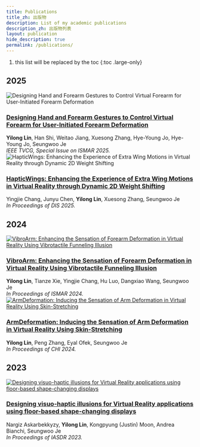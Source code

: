 ```yaml
---
title: Publications
title_zh: 出版物
description: List of my academic publications
description_zh: 出版物列表
layout: publication
hide_description: true
permalink: /publications/
---
```


1. this list will be replaced by the toc
{:toc .large-only}

## 2025

<div class="publication-item">
  <div class="publication-image">
    <img src="https://pageasset.rayleigh-lin.top/project/2025%20ArmMapper/ArmMapper.webp" alt="Designing Hand and Forearm Gestures to Control Virtual Forearm for User-Initiated Forearm Deformation" loading="lazy" />
  </div>
  <div class="publication-content">
    <h3 class="publication-title">
      <a href="https://doi.ieeecomputersociety.org/10.1109/TVCG.2025.3616825" target="_blank">Designing Hand and Forearm Gestures to Control Virtual Forearm for User-Initiated Forearm Deformation</a>
    </h3>
    <div class="publication-details">
      <strong>Yilong Lin</strong>, Han Shi, Weitao Jiang, Xuesong Zhang, Hye-Young Jo, Hye-Young Jo, Seungwoo Je <br>
      <em>IEEE TVCG, Special Issue on ISMAR 2025.</em>
    </div>
  </div>
</div>

<div class="publication-item">
  <div class="publication-image">
    <img src="https://pageasset.rayleigh-lin.top/project/2025%20HapticWings/Teaser.webp" alt="HapticWings: Enhancing the Experience of Extra Wing Motions in Virtual Reality through Dynamic 2D Weight Shifting" loading="lazy" />
  </div>
  <div class="publication-content">
    <h3 class="publication-title">
      <a href="https://dl.acm.org/doi/10.1145/3715336.3735755" target="_blank">HapticWings: Enhancing the Experience of Extra Wing Motions in Virtual Reality through Dynamic 2D Weight Shifting</a>
    </h3>
    <div class="publication-details">
      Yingjie Chang, Junyu Chen, <strong>Yilong Lin</strong>, Xuesong Zhang, Seungwoo Je <br>
      <em>In Proceedings of DIS 2025.</em>
    </div>
  </div>
</div>

## 2024

<div class="publication-item">
  <div class="publication-image">
    <a href="/projects/vibroarm/" target="_blank">
      <img src="https://pageasset.rayleigh-lin.top/project/2024%20vibroarm/vibroarm.webp" alt="VibroArm: Enhancing the Sensation of Forearm Deformation in Virtual Reality Using Vibrotactile Funneling Illusion" loading="lazy" />
    </a>
  </div>
  <div class="publication-content">
    <h3 class="publication-title">
      <a href="https://ieeexplore.ieee.org/abstract/document/10765489" target="_blank">VibroArm: Enhancing the Sensation of Forearm Deformation in Virtual Reality Using Vibrotactile Funneling Illusion</a>
    </h3>
    <div class="publication-details">
      <strong>Yilong Lin</strong>, Tianze Xie, Yingjie Chang, Hu Luo, Dangxiao Wang, Seungwoo Je <br>
      <em>In Proceedings of ISMAR 2024.</em>
    </div>
  </div>
</div>

<div class="publication-item">
  <div class="publication-image">
    <a href="/projects/armdeformation/" target="_blank">
      <img src="/projects/Graduate/ArmDeformation/armdef.webp" alt="ArmDeformation: Inducing the Sensation of Arm Deformation in Virtual Reality Using Skin-Stretching" loading="lazy" />
    </a>
  </div>
  <div class="publication-content">
    <h3 class="publication-title">
      <a href="https://dl.acm.org/doi/10.1145/3613904.3642518" target="_blank">ArmDeformation: Inducing the Sensation of Arm Deformation in Virtual Reality Using Skin-Stretching</a>
    </h3>
    <div class="publication-details">
      <strong>Yilong Lin</strong>, Peng Zhang, Eyal Ofek, Seungwoo Je <br>
      <em>In Proceedings of CHI 2024.</em>
    </div>
  </div>
</div>

## 2023

<div class="publication-item">
  <div class="publication-image">
    <a href="/projects/visuohaptic" target="_blank">
      <img src="{{ site.baseurl }}/projects/Graduate/visuohaptic/1.PNG" alt="Designing visuo-haptic illusions for Virtual Reality applications using floor-based shape-changing displays" loading="lazy" />
    </a>
  </div>
  <div class="publication-content">
    <h3 class="publication-title">
      <a href="https://dl.designresearchsociety.org/iasdr/iasdr2023/fullpapers/164/" target="_blank">Designing visuo-haptic illusions for Virtual Reality applications using floor-based shape-changing displays</a>
    </h3>
    <div class="publication-details">
      Nargiz Askarbekkyzy, <strong>Yilong Lin</strong>, Kongpyung (Justin) Moon, Andrea Bianchi, Seungwoo Je <br>
      <em>In Proceedings of IASDR 2023.</em>
    </div>
  </div>
</div>